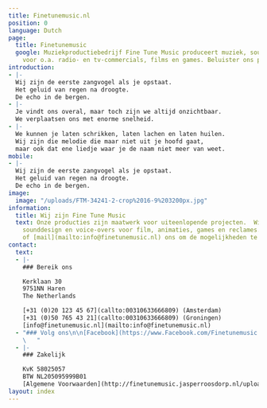 ```yaml
---
title: Finetunemusic.nl
position: 0
language: Dutch
page:
  title: Finetunemusic
  google: Muziekproductiebedrijf Fine Tune Music produceert muziek, sounds en voice-overs
    voor o.a. radio- en tv-commercials, films en games. Beluister ons portfolio.
introduction:
- |-
  Wij zijn de eerste zangvogel als je opstaat.
  Het geluid van regen na droogte.
  De echo in de bergen.
- |-
  Je vindt ons overal, maar toch zijn we altijd onzichtbaar.
  We verplaatsen ons met enorme snelheid.
- |-
  We kunnen je laten schrikken, laten lachen en laten huilen.
  Wij zijn die melodie die maar niet uit je hoofd gaat,
  maar ook dat ene liedje waar je de naam niet meer van weet.
mobile:
- |-
  Wij zijn de eerste zangvogel als je opstaat.
  Het geluid van regen na droogte.
  De echo in de bergen.
image:
  image: "/uploads/FTM-34241-2-crop%2016-9%203200px.jpg"
information:
  title: Wij zijn Fine Tune Music
  text: Onze producties zijn maatwerk voor uiteenlopende projecten.  Wij leveren muziek,
    sounddesign en voice-overs voor film, animaties, games en reclames. [Bel](callto:00310633666809)
    of [mail](mailto:info@finetunemusic.nl) ons om de mogelijkheden te bespreken.
contact:
  text:
  - |-
    ### Bereik ons

    Kerklaan 30
    9751NN Haren
    The Netherlands

    [+31 (0)20 123 45 67](callto:00310633666809) (Amsterdam)
    [+31 (0)50 765 43 21](callto:00310633666809) (Groningen)
    [info@finetunemusic.nl](mailto:info@finetunemusic.nl)
  - "### Volg ons\n\n[Facebook](https://www.Facebook.com/Finetunemusic.nl/)\nInstagram\nTwitter
    \   "
  - |-
    ### Zakelijk

    KvK 58025057
    BTW NL205095999B01
    [Algemene Voorwaarden](http://finetunemusic.jasperroosdorp.nl/uploads/algemene_voorwaarden.pdf)
layout: index
---
```


